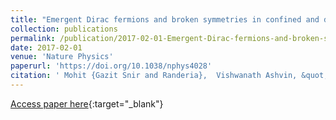 ```yaml
---
title: "Emergent Dirac fermions and broken symmetries in confined and deconfined phases of Z2 gauge?theories"
collection: publications
permalink: /publication/2017-02-01-Emergent-Dirac-fermions-and-broken-symmetries-in-confined-and-deconfined-phases-of-Z2-gaugetheories
date: 2017-02-01
venue: 'Nature Physics'
paperurl: 'https://doi.org/10.1038/nphys4028'
citation: ' Mohit {Gazit Snir and Randeria},  Vishwanath Ashvin, &quot;Emergent Dirac fermions and broken symmetries in confined and deconfined phases of Z2 gauge?theories.&quot; Nature Physics, 2017.'
---
```

[Access paper here](https://doi.org/10.1038/nphys4028){:target="_blank"}
